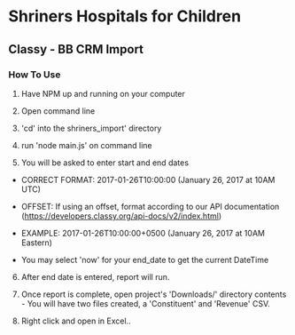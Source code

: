 # Shriners Hospitals for Children

## Classy - BB CRM Import

### How To Use

1. Have NPM up and running on your computer

2. Open command line

3. 'cd' into the shriners_import' directory

4. run 'node main.js' on command line

5. You will be asked to enter start and end dates

* CORRECT FORMAT: 2017-01-26T10:00:00 (January 26, 2017 at 10AM UTC)

* OFFSET: If using an offset, format according to our API documentation (https://developers.classy.org/api-docs/v2/index.html)

* EXAMPLE: 2017-01-26T10:00:00+0500 (January 26, 2017 at 10AM Eastern)

* You may select 'now' for your end_date to get the current DateTime

6. After end date is entered, report will run.

7. Once report is complete, open project's 'Downloads/' directory contents - You will have two files created, a 'Constituent' and 'Revenue' CSV.

8. Right click and open in Excel..





